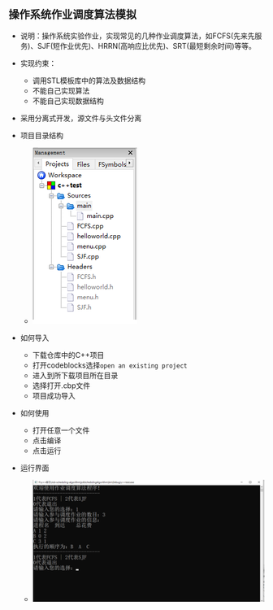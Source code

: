 ## 操作系统作业调度算法模拟

+ 说明：操作系统实验作业，实现常见的几种作业调度算法，如FCFS(先来先服务)、SJF(短作业优先)、HRRN(高响应比优先)、SRT(最短剩余时间)等等。
+ 实现约束：

  + 调用STL模板库中的算法及数据结构
  + 不能自己实现算法
  + 不能自己实现数据结构
+ 采用分离式开发，源文件与头文件分离
+ 项目目录结构
  + ![directory](.\images\directory.png)
+ 如何导入
  + 下载仓库中的C++项目
  + 打开codeblocks选择`open an existing project`
  + 进入到所下载项目所在目录
  + 选择打开.cbp文件
  + 项目成功导入
+ 如何使用
  + 打开任意一个文件
  + 点击编译
  + 点击运行
+ 运行界面
  + ![running](.\images\running.png)
